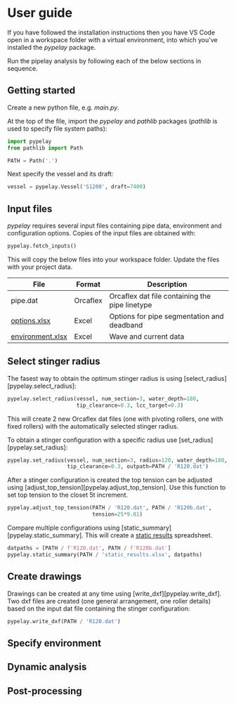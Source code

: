 # User guide
If you have followed the installation instructions then you have VS Code
open in a workspace folder with a virtual environment, into which you've
installed the *pypelay* package.

Run the pipelay analysis by following each of the below sections in sequence.

## Getting started
Create a new python file, e.g. *main.py*.

At the top of the file, import the *pypelay* and *pathlib*
packages (*pathlib* is used to specify file system paths):

```python
import pypelay
from pathlib import Path

PATH = Path('.')
```

Next specify the vessel and its draft:

```python
vessel = pypelay.Vessel('S1200', draft=7400)
```

## Input files
*pypelay* requires several input files containing pipe data, environment and
configuration options. Copies of the input files are obtained with:

```python
pypelay.fetch_inputs()
```

This will copy the below files into your workspace folder. Update the files with
your project data.

| File             |  Format | Description               |
| --------------   | ------- | ------------------------- |
| pipe.dat         |  Orcaflex | Orcaflex dat file containing the pipe linetype   |
| [options.xlsx](spreadsheets.md#optionsxlsx) |  Excel | Options for pipe segmentation and deadband  |
| [environment.xlsx](spreadsheets.md#environmentxlsx) |  Excel | Wave and current data  |

## Select stinger radius
The fasest way to obtain the optimum stinger radius is using
[select_radius][pypelay.select_radius]:

```python
pypelay.select_radius(vessel, num_section=3, water_depth=180,
                      tip_clearance=0.3, lcc_target=0.3)
```

This will create 2 new Orcaflex dat files (one with pivoting rollers,
one with fixed rollers) with the automatically selected stinger radius.

To obtain a stinger configuration with a specific radius use
[set_radius][pypelay.set_radius]:

```python
pypelay.set_radius(vessel, num_section=3, radius=120, water_depth=180,
                   tip_clearance=0.3, outpath=PATH / 'R120.dat')
```

After a stinger configuration is created the top tension can be adjusted
using [adjust_top_tension][pypelay.adjust_top_tension]. Use this function
to set top tension to the closet 5t increment.

```python
pypelay.adjust_top_tension(PATH / 'R120.dat', PATH / 'R120b.dat',
                           tension=25*9.81)
```

Compare multiple configurations using [static_summary][pypelay.static_summary].
This will create a [static results](spreadsheets.md#static_summaryxlsx) spreadsheet.

```python
datpaths = [PATH / f'R120.dat', PATH / f'R120b.dat']
pypelay.static_summary(PATH / 'static_results.xlsx', datpaths)
```

## Create drawings
Drawings can be created at any time using [write_dxf][pypelay.write_dxf].
Two dxf files are created (one general arrangement, one roller details)
based on the input dat file containing the stinger configuration:

```python
pypelay.write_dxf(PATH / 'R120.dat')
```

## Specify environment


## Dynamic analysis


## Post-processing


